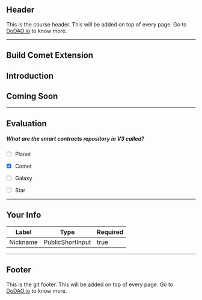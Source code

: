 ## Header
This is the course header. This will be added on top of every page. Go to [DoDAO.io](https://www.dodao.io) to know more.

---

## Build Comet Extension


## Introduction


## Coming Soon        

    


---
## Evaluation





##### What are the smart contracts repository in V3 called?  

- [ ]  Planet
- [x]  Comet
- [ ]  Galaxy
- [ ]  Star

    


---
## Your Info





| Label | Type | Required |
| ----------- | ----------- | ---- |
| Nickname        | PublicShortInput   |  true    |


    


---
## Footer
This is the git footer. This will be added on top of every page. Go to [DoDAO.io](https://www.dodao.io) to know more.
    
